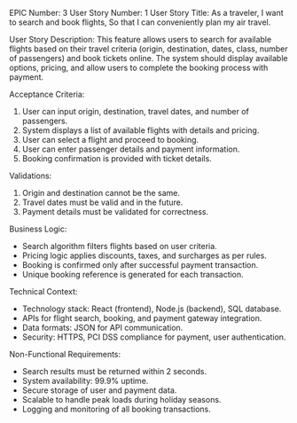 EPIC Number: 3
User Story Number: 1
User Story Title: As a traveler, I want to search and book flights, So that I can conveniently plan my air travel.

User Story Description: This feature allows users to search for available flights based on their travel criteria (origin, destination, dates, class, number of passengers) and book tickets online. The system should display available options, pricing, and allow users to complete the booking process with payment.

Acceptance Criteria:
1. User can input origin, destination, travel dates, and number of passengers.
2. System displays a list of available flights with details and pricing.
3. User can select a flight and proceed to booking.
4. User can enter passenger details and payment information.
5. Booking confirmation is provided with ticket details.

Validations:
1. Origin and destination cannot be the same.
2. Travel dates must be valid and in the future.
3. Payment details must be validated for correctness.

Business Logic: 
- Search algorithm filters flights based on user criteria.
- Pricing logic applies discounts, taxes, and surcharges as per rules.
- Booking is confirmed only after successful payment transaction.
- Unique booking reference is generated for each transaction.

Technical Context:
- Technology stack: React (frontend), Node.js (backend), SQL database.
- APIs for flight search, booking, and payment gateway integration.
- Data formats: JSON for API communication.
- Security: HTTPS, PCI DSS compliance for payment, user authentication.

Non-Functional Requirements:
- Search results must be returned within 2 seconds.
- System availability: 99.9% uptime.
- Secure storage of user and payment data.
- Scalable to handle peak loads during holiday seasons.
- Logging and monitoring of all booking transactions.